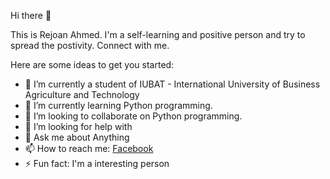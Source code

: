 Hi there 👋

This is Rejoan Ahmed. I'm a self-learning and positive person and try to spread the postivity. Connect with me.

Here are some ideas to get you started:

- 🔭 I’m currently a student of IUBAT - International University of Business Agriculture and Technology 
- 🌱 I’m currently learning Python programming.
- 👯 I’m looking to collaborate on Python programming.
- 🤔 I’m looking for help with 
- 💬 Ask me about Anything
- 📫 How to reach me: [Facebook](https://www.facebook.com/rejoanr)
- ⚡ Fun fact: I'm a interesting person
